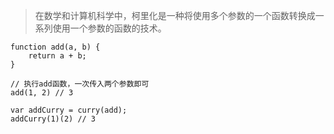 > 在数学和计算机科学中，柯里化是一种将使用多个参数的一个函数转换成一系列使用一个参数的函数的技术。

```
function add(a, b) {
    return a + b;
}

// 执行add函数，一次传入两个参数即可
add(1, 2) // 3

var addCurry = curry(add);
addCurry(1)(2) // 3
```
